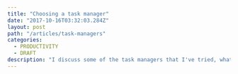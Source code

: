 ```yaml
---
title: "Choosing a task manager"
date: "2017-10-16T03:32:03.284Z"
layout: post
path: "/articles/task-managers"
categories:
  - PRODUCTIVITY
  - DRAFT
description: "I discuss some of the task managers that I've tried, what I've liked, and what I've disliked about each."
---
```


